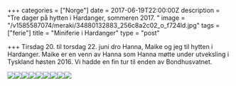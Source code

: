 +++
categories = ["Norge"]
date = 2017-06-19T22:00:00Z
description = "Tre dager på hytten i Hardanger, sommeren 2017. "
image = "/v1585587074/meraki/34880132883_256c8a2c02_o_f724ld.jpg"
tags = ["ferie"]
title = "Miniferie i Hardanger"
type = "post"

+++
Tirsdag 20. til torsdag 22. juni dro Hanna, Maike og jeg til hytten i Hardanger. Maike er en venn av Hanna som Hanna møtte under utveksling i Tyskland høsten 2016. Vi hadde en fin tur til enden av Bondhusvatnet.

![](https://res.cloudinary.com/meraki-images/image/upload/v1585683678/meraki/hardanger_sommer2017-1_znhtln.jpg)![](https://res.cloudinary.com/meraki-images/image/upload/v1585683684/meraki/hardanger_sommer2017-2_uuhyby.jpg)![](https://res.cloudinary.com/meraki-images/image/upload/v1585683689/meraki/hardanger_sommer2017-4_fs4gbi.jpg)![](https://res.cloudinary.com/meraki-images/image/upload/v1585683693/meraki/hardanger_sommer2017-7_nnwxmt.jpg)![](https://res.cloudinary.com/meraki-images/image/upload/v1585683700/meraki/hardanger_sommer2017-10_buy2pc.jpg)![](https://res.cloudinary.com/meraki-images/image/upload/v1585683704/meraki/hardanger_sommer2017-11_ger2ex.jpg)![](https://res.cloudinary.com/meraki-images/image/upload/v1585683709/meraki/hardanger_sommer2017-16_qacxhq.jpg)![](https://res.cloudinary.com/meraki-images/image/upload/v1585683713/meraki/hardanger_sommer2017-19_vgoehh.jpg)![](https://res.cloudinary.com/meraki-images/image/upload/v1585683718/meraki/hardanger_sommer2017-21_dlcbwe.jpg)